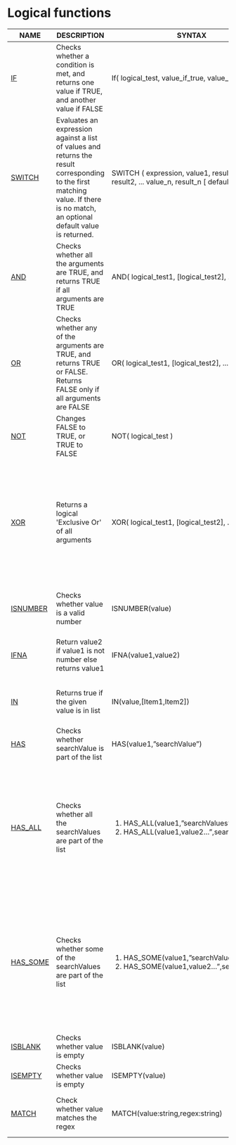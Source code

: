 # Logical functions

<table><thead><tr><th>NAME</th><th>DESCRIPTION</th><th data-hidden>SYNTAX</th><th data-hidden>EXPLANATION</th><th data-hidden>EXAMPLE</th></tr></thead><tbody><tr><td><a href="logical-functions/if.md">IF </a></td><td>Checks whether a condition is met, and returns one value if TRUE, and another value if FALSE</td><td>If( logical_test, value_if_true, value_if_false )</td><td>Above formula will return AC-PY% if PY is greater than 0 otherwise it returns 0</td><td>IF(PY > 0 , (AC-PY)/PY, 0 )</td></tr><tr><td><a href="logical-functions/switch.md">SWITCH</a></td><td>Evaluates an expression against a list of values and returns the result corresponding to the first matching value. If there is no match, an optional default value is returned.</td><td>SWITCH ( expression, value1, result1, value2, result2, ... value_n, result_n [ default] )</td><td>Will return 25 if the region is West and 30 is region is East and 50 for all other regions</td><td>SWITCH(Region, "West", 25, "East",30, 50)</td></tr><tr><td><a href="logical-functions/and.md">AND</a></td><td>Checks whether all the arguments are TRUE, and returns TRUE if all arguments are TRUE</td><td>AND( logical_test1, [logical_test2], ... )</td><td>Will return 25 if the region is West and category is Urban otherwise returns 30</td><td>IF(AND(Region == "West", Category=="Urban"), 25, 30)</td></tr><tr><td><a href="logical-functions/or.md">OR</a></td><td>Checks whether any of the arguments are TRUE, and returns TRUE or FALSE. Returns FALSE only if all arguments are FALSE</td><td>OR( logical_test1, [logical_test2], ... )</td><td>Will return 25 if the region is West or East otherwise returns 30</td><td>IF(OR(Region == "West", Region =="East"), 25, 30)</td></tr><tr><td><a href="logical-functions/not.md">NOT</a></td><td>Changes FALSE to TRUE, or TRUE to FALSE</td><td>NOT( logical_test )</td><td>Will return 50 if the region is not West otherwise returns 25</td><td>IF(NOT(Region == "West"), 50, 25)</td></tr><tr><td><a href="logical-functions/xor.md">XOR</a></td><td>Returns a logical 'Exclusive Or' of all arguments</td><td>XOR( logical_test1, [logical_test2], ... )</td><td>Will return 25 for all category in the West except for category Urban, and returns 25 for all Urban category under all region except for west, for all other items returns 30</td><td>IF(XOR(Region == "West", Category=="Urban"), 25, 30)</td></tr><tr><td><a href="logical-functions/isnumber.md">ISNUMBER</a></td><td>Checks whether value is a valid number</td><td>ISNUMBER(value)</td><td>Returns AC-PY/PY if the value is a number else returns 0</td><td>IF(ISNUMBER((AC-PY)/PY), (AC-PY)/PY , 0)</td></tr><tr><td><a href="logical-functions/ifna.md">IFNA</a></td><td>Return value2 if value1 is not number else returns value1</td><td>IFNA(value1,value2)</td><td>Returns AC-PY/PY if the value is a number else returns 0</td><td>IFNA((AC-PY)/PY, 0)</td></tr><tr><td><a href="logical-functions/in.md">IN</a></td><td>Returns true if the given value is in list</td><td>IN(value,[Item1,Item2])</td><td>Will return 25 if the region is West or East otherwise returns 30  </td><td>IF(IN(Region, ["West","East]),25, 30)</td></tr><tr><td><a href="logical-functions/has.md">HAS</a></td><td>Checks whether searchValue is part of the list</td><td>HAS(value1,”searchValue”)</td><td>Returns the value that matches the search value.</td><td>HAS(Column1,"ABC")</td></tr><tr><td><a href="logical-functions/has_all.md">HAS_ALL</a></td><td>Checks whether all the searchValues are part of the list</td><td><ol><li>HAS_ALL(value1,”searchValues”)</li><li>HAS_ALL(value1,value2…”,searchValues”)</li></ol></td><td><ol><li>If Column1 contains both “ABC” and “DEF” returns TRUE</li></ol><p>2. If any of the columns has “ABC” and “DEF” as value, returns TRUE</p></td><td><ol><li>HAS_ALL(Column1,[“ABC”,”DEF”)]</li><li>HAS_ALL(Column1, Column2,Column3 [“ABC”,”DEF”)]</li></ol></td></tr><tr><td><a href="logical-functions/has_some.md">HAS_SOME</a></td><td>Checks whether some of the searchValues are part of the list</td><td><ol><li>HAS_SOME(value1,”searchValue”)</li><li>HAS_SOME(value1,value2…”,searchValues”)</li></ol></td><td><ol><li>If Column1 contains both “ABC” and “DEF” returns TRUE</li><li>If any of the columns has “ABC” and “DEF” as value, returns TRUE</li></ol></td><td><ol><li>HAS_SOME(Column1,[“ABC”,”DEF”)]</li><li>HAS_SOME(Column1, Column2,Column3 [“ABC”,”DEF”)]</li></ol></td></tr><tr><td><a href="logical-functions/isblank.md">ISBLANK</a></td><td>Checks whether value is empty</td><td>ISBLANK(value)</td><td>Returns TRUE if AC is empty</td><td>ISBLANK(AC)</td></tr><tr><td><a href="logical-functions/isempty.md">ISEMPTY</a></td><td>Checks whether value is empty</td><td>ISEMPTY(value)</td><td>Returns TRUE if AC has no value</td><td>ISEMPTY(AC)</td></tr><tr><td><a href="logical-functions/match.md">MATCH</a></td><td>Check whether value matches the regex</td><td>MATCH(value:string,regex:string)</td><td>Returns TRUE if the string value matches the regex value</td><td>MATCH(“ABC-123-WEW”,”^ABC”) Returns TRUE</td></tr></tbody></table>



